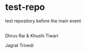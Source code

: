 # test-repo
test repository before the main event 

<br>
Dhruv Rai & Khushi Tiwari
<br>

Jagrat Trivedi
